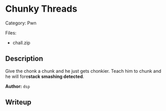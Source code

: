 # Chunky Threads

Category: Pwn

Files:
- chall.zip

## Description

Give the chonk a chunk and he just gets chonkier. Teach him to chunk and he will fore**stack smashing detected**.

**Author:** `dsp`

## Writeup